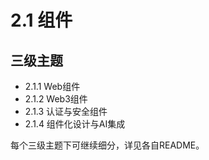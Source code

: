 # 2.1 组件

## 三级主题

- 2.1.1 Web组件
- 2.1.2 Web3组件
- 2.1.3 认证与安全组件
- 2.1.4 组件化设计与AI集成

每个三级主题下可继续细分，详见各自README。

